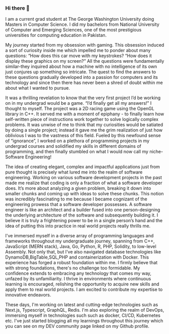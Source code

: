 ### Hi there 👋

I am a current grad student at The George Washington University doing Masters in Computer Science. I did my bachelors from National University of Computer and Emerging Sciences, one of the most prestigious universities for computing education in Pakistan.

My journey started from my obsession with gaming. This obsession induced a sort of curiosity inside me which impelled me to ponder about many questions: “How does this car move with my keystrokes? “How does it display these graphics on my screen?” All the questions were fundamentally similar-they inquired about how a machine with no intelligence of its own just conjures up something so intricate. The quest to find the answers to these questions gradually developed into a passion for computers and its technology and since then there has never been a shred of doubt within me about what I wanted to pursue. 

It was a thrilling revelation to know that the very first project I’d be working on in my undergrad would be a game. “I’d finally get all my answers!” I thought to myself. The project was a 2D racing game using the OpenGL library in C++. It served me with a moment of epiphany - to finally learn how self-written piece of instructions work together to solve logically complex problems. It was unwise of me to think that my curiosities would be satiated by doing a single project; instead it gave me the grim realization of just how oblivious I was to the vastness of this field. Fueled by this newfound sense of “ignorance”, I worked on a plethora of programming projects in my undergrad courses and solidified my skills in different domains of programming, and then finally stumbled on what I would now call my niche- Software Engineering! 

The idea of creating elegant, complex and impactful applications just from pure thought is precisely what lured me into the realm of software engineering. Working on various software development projects in the past made me realize that coding is only a fraction of what a software developer does. It’s more about analyzing a given problem, breaking it down into smaller chunks and coming up with ideas to solve these chunks. This notion was incredibly fascinating to me because I became cognizant of the engineering prowess that a software developer possesses. A software engineer is like an architect and a builder fused into one person-designing the underlying architecture of the software and subsequently building it. I believe it is truly a frightening power to be in a single person’s hand and the idea of putting this into practice in real world projects really thrills me.

I've immersed myself in a diverse array of programming languages and frameworks throughout my undergraduate journey, spanning from C++, JavaScript (MERN stack), Java, Go, Python, R, PHP, Solidity, to low-level Assembly. Not only that, but I've also navigated database technologies like DynamoDB,BigTable,SQL,PHP and containerization with Docker. This experience has forged a robust foundation within me. I firmly believe that with strong foundations, there's no challenge too formidable. My confidence extends to embracing any technology that comes my way, unfazed by its unfamiliarity. I thrive in environments where continuous learning is encouraged, relishing the opportunity to acquire new skills and apply them to real world projects. I am excited to contribute my expertise to innovative endeavors.

These days, I'm working on latest and cutting-edge technologies such as Next.js, Typescript, GraphQL, Redis. I'm also exploring the realm of DevOps, immersing myself in technologies such such as docker, CI/CD, Kubernetes etc. I've just started blogging all my learnings throughout this journey which you can see on my DEV community page linked on my Github profile. 
